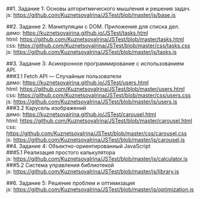 ##1. Задание 1: Основы алгоритмического мышления и решения задач. <br>
  js: https://github.com/KuznetsovaIrina/JSTest/blob/master/js/base.js

##2. Задание 2: Манипуляции с DOM. Приложение для списка дел. <br>
  демо: https://kuznetsovairina.github.io/JSTest/tasks.html <br>
  html: https://github.com/KuznetsovaIrina/JSTest/blob/master/tasks.html <br>
  css: https://github.com/KuznetsovaIrina/JSTest/blob/master/css/tasks.css <br>
  js: https://github.com/KuznetsovaIrina/JSTest/blob/master/js/tasks.js <br>

##3. Задание 3: Асинхронное программирование с использованием API. <br>
   ###3.1 Fetch API — Случайные пользователи <br>
     демо: https://kuznetsovairina.github.io/JSTest/users.html <br>
     html: https://github.com/KuznetsovaIrina/JSTest/blob/master/users.html <br>
     css: https://github.com/KuznetsovaIrina/JSTest/blob/master/css/users.css <br>
     js: https://github.com/KuznetsovaIrina/JSTest/blob/master/js/users.js <br>
   ###3.2 Карусель изображений <br>
     демо: https://kuznetsovairina.github.io/JSTest/carousel.html <br>
     html: https://github.com/KuznetsovaIrina/JSTest/blob/master/carousel.html <br>
     css: https://github.com/KuznetsovaIrina/JSTest/blob/master/css/carousel.css <br>
     js: https://github.com/KuznetsovaIrina/JSTest/blob/master/js/carousel.js <br>
##4. Задание 4: Объектно-ориентированный JavaScript <br>
   ###5.1 Реализация простого калькулятора <br>
     js: https://github.com/KuznetsovaIrina/JSTest/blob/master/js/calculator.js <br>
   ###5.2 Система управления библиотекой <br>
     js: https://github.com/KuznetsovaIrina/JSTest/blob/master/js/library.js <br>

##6. Задание 5: Решение проблем и оптимизация <br>
  js: https://github.com/KuznetsovaIrina/JSTest/blob/master/js/optimization.js <br>
